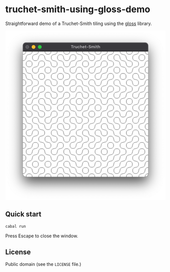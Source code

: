 # truchet-smith-using-gloss-demo

Straightforward demo of a Truchet-Smith tiling using the [gloss](https://hackage.haskell.org/package/gloss) library.

![Screenshot](screenshot.png)

## Quick start

    cabal run

Press Escape to close the window. 

## License

Public domain (see the `LICENSE` file.)
